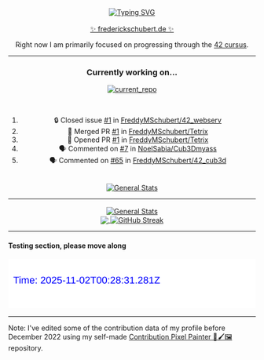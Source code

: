 <div align="center">
	<a href="https://git.io/typing-svg"><img src="https://readme-typing-svg.demolab.com?font=Fira+Code&size=30&pause=1000&color=70A5FD&background=1A1B27&center=true&vCenter=true&repeat=false&random=false&width=435&lines=%F0%9F%91%8B+Hiya%2C+I'm+Freddy!+%F0%9F%96%96" alt="Typing SVG" /></a>
</div>
<br>
<div align="center">
	<a href="https://frederickschubert.de">✨ frederickschubert.de ✨</a>
	<p>Right now I am primarily focused on progressing through the <a href="https://github.com/FreddyMSchubert/42_cursus">42 cursus</a>.</p>
</div>

<hr>

<div align="center">

### Currently working on...

[![current_repo](https://github-readme-stats.vercel.app/api/pin/?username=FreddyMSchubert&repo=Crafty_Concoctions&theme=tokyonight)](https://github.com/FreddyMSchubert/Crafty_Concoctions)

<br>

<!--START_SECTION:activity-->
1. 🔒 Closed issue [#1](https://github.com/FreddyMSchubert/42_webserv/issues/1) in [FreddyMSchubert/42_webserv](https://github.com/FreddyMSchubert/42_webserv)
2. 🎉 Merged PR [#1](https://github.com/FreddyMSchubert/Tetrix/pull/1) in [FreddyMSchubert/Tetrix](https://github.com/FreddyMSchubert/Tetrix)
3. 💪 Opened PR [#1](https://github.com/FreddyMSchubert/Tetrix/pull/1) in [FreddyMSchubert/Tetrix](https://github.com/FreddyMSchubert/Tetrix)
4. 🗣 Commented on [#7](https://github.com/NoelSabia/Cub3Dmyass/issues/7#issuecomment-2345968119) in [NoelSabia/Cub3Dmyass](https://github.com/NoelSabia/Cub3Dmyass)
5. 🗣 Commented on [#65](https://github.com/FreddyMSchubert/42_cub3d/pull/65#issuecomment-2211739013) in [FreddyMSchubert/42_cub3d](https://github.com/FreddyMSchubert/42_cub3d)
<!--END_SECTION:activity-->

<br>

<div align="center">
	<a href="https://github.com/FreddyMSchubert/42_cursus" target="_blank">
		<img align="center" src="https://github-readme-stats.vercel.app/api/pin/?username=FreddyMSchubert&repo=42_cursus&theme=tokyonight" alt="General Stats" />
	</a>
</div>

</div>

<hr>

<div align="center">
	<a href="https://github.com/anuraghazra/github-readme-stats" target="_blank">
		<img height=200 align="center" src="https://github-readme-stats.vercel.app/api?username=FreddyMSchubert&show_icons=true&theme=tokyonight&card_width=650" alt="General Stats" />
	</a>
</div>

<div align="center">
	<a href="https://github.com/anuraghazra/github-readme-stats" target="_blank">
		<img height=200 align="center" src="https://github-readme-stats.vercel.app/api/top-langs/?username=FreddyMSchubert&layout=donut&theme=tokyonight&card_width=320">
	</a>
	<a href="https://github.com/DenverCoder1/github-readme-streak-stats" target="_blank">
		<img height=200 align="center" src="https://streak-stats.demolab.com?user=FreddyMSchubert&theme=tokyonight&date_format=j%20M%5B%20Y%5D&card_width=320&card_height=200&hide_total_contributions=true" alt="GitHub Streak" />
	</a>
</div>

<hr>

#### Testing section, please move along

![GitHub Defenders SVG](https://github.com/FreddyMSchubert/FreddyMSchubert/blob/github_defenders_output/output.svg)

<hr>

Note: I've edited some of the contribution data of my profile before December 2022 using my self-made [Contribution Pixel Painter 🎨🖌️🖼️](https://github.com/FreddyMSchubert/contribution-pixel-painter) repository.
